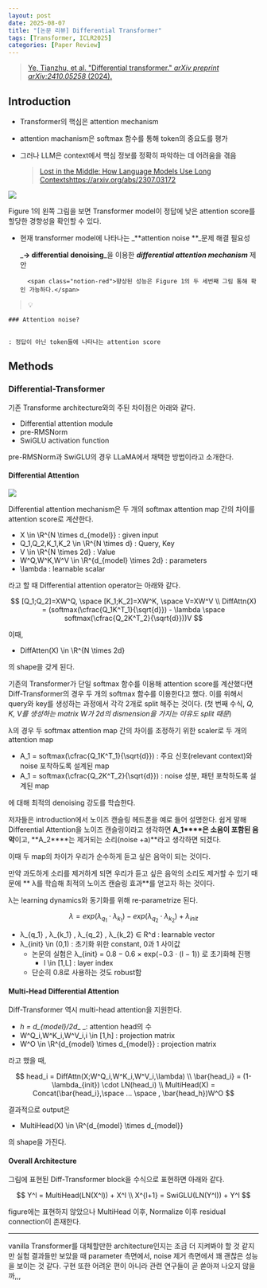 ```yaml
---
layout: post
date: 2025-08-07
title: "[논문 리뷰] Differential Transformer"
tags: [Transformer, ICLR2025]
categories: [Paper Review]
---
```


> [Ye, Tianzhu, et al. "Differential transformer." ](https://arxiv.org/abs/2410.05258)[_arXiv preprint arXiv:2410.05258_](https://arxiv.org/abs/2410.05258)[ (2024).](https://arxiv.org/abs/2410.05258)



## Introduction

- Transformer의 핵심은 attention mechanism
- attention machanism은 softmax 함수를 통해 token의 중요도를 평가
- 그러나 LLM은 context에서 핵심 정보를 정확히 파악하는 데 어려움을 겪음

	> [Lost in the Middle: How Language Models Use Long Contextshttps://arxiv.org/abs/2307.03172](https://arxiv.org/abs/2307.03172)


![](https://prod-files-secure.s3.us-west-2.amazonaws.com/542b861c-36a8-4051-84e5-8804b6728dba/9083ea56-691a-4752-ae26-47f403431ac8/image.png?X-Amz-Algorithm=AWS4-HMAC-SHA256&X-Amz-Content-Sha256=UNSIGNED-PAYLOAD&X-Amz-Credential=ASIAZI2LB466QKB5D5SL%2F20250822%2Fus-west-2%2Fs3%2Faws4_request&X-Amz-Date=20250822T132037Z&X-Amz-Expires=3600&X-Amz-Security-Token=IQoJb3JpZ2luX2VjEL3%2F%2F%2F%2F%2F%2F%2F%2F%2F%2FwEaCXVzLXdlc3QtMiJHMEUCIF%2Bhzymgq11qbFDn7F4fCKagPQk%2F0%2Brxe2wc87U5CNnKAiEAiDRNgg6HQAImTDho3GYafcy4%2BbGaJ1cWjjsO0v7HwoAq%2FwMIFhAAGgw2Mzc0MjMxODM4MDUiDOpQ7mVUw%2FP1NbbbZCrcA8eXSAzcMoYggSSOAoDKhv6wnLqTgcTUaPqO2bmzDkCyXeGV6%2FWLTYsba2dYhqypP1NQPTpLvLLvlP576kmrWLWDqPoOZ1hS6QCmKbvV%2F3noc7i4ZRmAsCC%2BRv6YxF0QrQc06T6PjBU%2BeSR8JfTiA7sn72OxC46%2BwCnQ7JXT%2BVB9mEPRFxRWm9sph1USYlNsNiUuUD0y8v7Hk5EDFih14YH4MuereKYGCgviVZmFMr7d1%2FBs0mm0Oo3Ot7iglN5DPPgLFvE8rjU6ufcu%2F4n7blpcHMWE76LfFD8Roqvw5R9tw2rWUO6BWJNom9RD19x0dUSYnG3RK1lvAh2wvGV%2Fb8teBBuB2BUHRIVF2WRW5TFST6%2B5eHn5%2BZBHbsxrO4Dvf5NCu3R3mYJvSrYzB3Z7PxaYyLxFRfs%2BD9QQQz1UaThaWfYYboWvQYVvXQo90oeLCpieGaCjiIvHtzjkpNTcj3n3FnEZDtdVmBtvgDCs0Y5def7tzBy2Sbo1WPhEsEhHtYDd15dQyM%2FrYVeqElHZOrXV4BYCdrz0GGAFW7Xgl36ICT8JsgBbjtc5bE%2FBpoB2c%2F5GgW0sToTAacOj06VkbRZqZIONEp3XREduykace3i%2B3wRal6bpH7vpTvd5MNzRocUGOqUBSqW0OpNHohNJcKjEhPRwbxz9b%2B1mg0kQVk0YVBTIqv88MxOR56Nme0JM3LS%2Byn7tFQ5I0gfyrEYCwb6uC5uccXcx%2BLdZvUilxyZcBWWqHfALxX%2FS6JpNRybCopaKntYf5NfViFZyNRv3S%2BSAbgLF3rY3RRrt29k7FPUpD6I6hsITm8UM3Mb39DggvtKX9%2FWSXPYM3OF561jCrwatcfWI52KwCYyV&X-Amz-Signature=ac90f49888796f5d5f9614168ad13d8f09404e361828ff1ed514c2939e0684b0&X-Amz-SignedHeaders=host&x-amz-checksum-mode=ENABLED&x-id=GetObject)


Figure 1의 왼쪽 그림을 보면 Transformer model이 정답에 낮은 attention score를 할당한 경향성을 확인할 수 있다.

- 현재 transformer model에 나타나는 _**attention noise **_문제 해결 필요성

	_**→ differential denoising**_을 이용한 _**differential attention mechanism**_ 제안


		<span class="notion-red">향상된 성능은 Figure 1의 두 세번째 그림 통해 확인 가능하다.</span>


> 💡 


	### Attention noise?


	: 정답이 아닌 token들에 나타나는 attention score



## Methods



### Differential-Transformer


기존 Transforme architecture와의 주된 차이점은 아래와 같다.

- Differential attention module
- pre-RMSNorm
- SwiGLU activation function

pre-RMSNorm과 SwiGLU의 경우 LLaMA에서 채택한 방법이라고 소개한다.



#### Differential Attention


![](https://prod-files-secure.s3.us-west-2.amazonaws.com/542b861c-36a8-4051-84e5-8804b6728dba/116d70b2-1963-4810-9167-f4c7d8a06e8f/image.png?X-Amz-Algorithm=AWS4-HMAC-SHA256&X-Amz-Content-Sha256=UNSIGNED-PAYLOAD&X-Amz-Credential=ASIAZI2LB466QKB5D5SL%2F20250822%2Fus-west-2%2Fs3%2Faws4_request&X-Amz-Date=20250822T132037Z&X-Amz-Expires=3600&X-Amz-Security-Token=IQoJb3JpZ2luX2VjEL3%2F%2F%2F%2F%2F%2F%2F%2F%2F%2FwEaCXVzLXdlc3QtMiJHMEUCIF%2Bhzymgq11qbFDn7F4fCKagPQk%2F0%2Brxe2wc87U5CNnKAiEAiDRNgg6HQAImTDho3GYafcy4%2BbGaJ1cWjjsO0v7HwoAq%2FwMIFhAAGgw2Mzc0MjMxODM4MDUiDOpQ7mVUw%2FP1NbbbZCrcA8eXSAzcMoYggSSOAoDKhv6wnLqTgcTUaPqO2bmzDkCyXeGV6%2FWLTYsba2dYhqypP1NQPTpLvLLvlP576kmrWLWDqPoOZ1hS6QCmKbvV%2F3noc7i4ZRmAsCC%2BRv6YxF0QrQc06T6PjBU%2BeSR8JfTiA7sn72OxC46%2BwCnQ7JXT%2BVB9mEPRFxRWm9sph1USYlNsNiUuUD0y8v7Hk5EDFih14YH4MuereKYGCgviVZmFMr7d1%2FBs0mm0Oo3Ot7iglN5DPPgLFvE8rjU6ufcu%2F4n7blpcHMWE76LfFD8Roqvw5R9tw2rWUO6BWJNom9RD19x0dUSYnG3RK1lvAh2wvGV%2Fb8teBBuB2BUHRIVF2WRW5TFST6%2B5eHn5%2BZBHbsxrO4Dvf5NCu3R3mYJvSrYzB3Z7PxaYyLxFRfs%2BD9QQQz1UaThaWfYYboWvQYVvXQo90oeLCpieGaCjiIvHtzjkpNTcj3n3FnEZDtdVmBtvgDCs0Y5def7tzBy2Sbo1WPhEsEhHtYDd15dQyM%2FrYVeqElHZOrXV4BYCdrz0GGAFW7Xgl36ICT8JsgBbjtc5bE%2FBpoB2c%2F5GgW0sToTAacOj06VkbRZqZIONEp3XREduykace3i%2B3wRal6bpH7vpTvd5MNzRocUGOqUBSqW0OpNHohNJcKjEhPRwbxz9b%2B1mg0kQVk0YVBTIqv88MxOR56Nme0JM3LS%2Byn7tFQ5I0gfyrEYCwb6uC5uccXcx%2BLdZvUilxyZcBWWqHfALxX%2FS6JpNRybCopaKntYf5NfViFZyNRv3S%2BSAbgLF3rY3RRrt29k7FPUpD6I6hsITm8UM3Mb39DggvtKX9%2FWSXPYM3OF561jCrwatcfWI52KwCYyV&X-Amz-Signature=fade55b857a430081217f01aaa67be0e78eb721428d8aa7e11f5c8bb5ebbb514&X-Amz-SignedHeaders=host&x-amz-checksum-mode=ENABLED&x-id=GetObject)


Differential attention mechanism은 두 개의 softmax attention map 간의 차이를 attention score로 계산한다.

- X \in \R^{N \times d\_{model}} : given input
- Q\_1,Q\_2,K\_1,K\_2 \in \R^{N \times d} : Query, Key
- V \in \R^{N \times 2d} : Value
- W^Q,W^K,W^V \in \R^{d\_{model} \times 2d} : parameters
- \lambda : learnable scalar

라고 할 때 Differential attention operator는 아래와 같다.


$$
[Q_1;Q_2]=XW^Q, \space [K_1;K_2]=XW^K, \space V=XW^V \\
DiffAttn(X) = (softmax(\cfrac{Q_1K^T_1}{\sqrt{d}}) - \lambda \space softmax(\cfrac{Q_2K^T_2}{\sqrt{d}}))V
$$


이때,

- DiffAtten(X) \in \R^{N \times 2d}

의 shape을 갖게 된다.


기존의 Transformer가 단일 softmax 함수를 이용해 attention score를 계산했다면 Diff-Transformer의 경우 두 개의 softmax 함수를 이용한다고 했다. 이를 위해서 query와 key를 생성하는 과정에서 각각 2개로 split 해주는 것이다. <span class="notion-red">(첫 번째 수식, </span><span class="notion-red">_Q, K, V를 생성하는 matrix W가 2d의 dismension을 가지는 이유도 split 때문_</span><span class="notion-red">)</span>


 λ의 경우 두 softmax attention map 간의 차이를 조정하기 위한 scaler로 두 개의 attention map

- A\_1 = softmax(\cfrac{Q\_1K^T\_1}{\sqrt{d}}) : 주요 신호(relevant context)와 noise 포착하도록 설계된 map
- A\_1 = softmax(\cfrac{Q\_2K^T\_2}{\sqrt{d}}) : noise 성분, 패턴 포착하도록 설계된 map 

에 대해 최적의 denoising 강도를 학습한다.


저자들은 introduction에서 노이즈 캔슬링 헤드폰을 예로 들어 설명한다. 쉽게 말해 Differential Attention을 노이즈 캔슬링이라고 생각하면 **A\_1****은 소음이 포함된 음악**이고, **A\_2****는 제거되는 소리(noise +a)**라고 생각하면 되겠다. 


이때 두 map의 차이가 우리가 순수하게 듣고 싶은 음악이 되는 것이다. 


만약 과도하게 소리를 제거하게 되면 우리가 듣고 싶은 음악의 소리도 제거할 수 있기 때문에 ** λ를 학습해 최적의 노이즈 캔슬링 효과**를 얻고자 하는 것이다.


λ는 learning dynamics와 동기화를 위해 re-parametrize 된다.


$$
\lambda = exp(\lambda_{q_1} \cdot \lambda_{k_1}) - exp(\lambda_{q_2} \cdot \lambda_{k_2}) + \lambda_{init}
$$

- λ\_{q\_1} , λ\_{k\_1} , λ\_{q\_2} , λ\_{k\_2} ∈ R^d : learnable vector
- λ\_{init} \in (0,1) : 초기화 위한 constant, 0과 1 사이값
	- 논문의 실험은 λ\_{init} = 0.8 − 0.6 × exp(−0.3 · (l − 1)) 로 초기화해 진행
		- l \in [1,L] : layer index
	- 단순히 0.8로 사용하는 것도 robust함


#### **Multi-Head Differential Attention**


Diff-Transformer 역시 multi-head attention을 지원한다.

- _h = d\_{model}/2d__ _: attention head의 수
- W^Q\_i,W^K\_i,W^V\_i,i \in [1,h] : projection matrix
- W^O \in \R^{d\_{model} \times d\_{model}} : projection matrix

라고 했을 때,


$$
head_i = DiffAttn(X;W^Q_i,W^K_i,W^V_i,\lambda) \\
\bar{head_i} = (1-\lambda_{init}) \cdot LN(head_i) \\
MultiHead(X) = Concat(\bar{head_i},\space ... \space , \bar{head_h})W^O
$$


결과적으로 output은

- MultiHead(X) \in \R^{d\_{model} \times d\_{model}}

의 shape을 가진다.



#### Overall Architecture


그림에 표현된 Diff-Transformer block을 수식으로 표현하면 아래와 같다.


$$
Y^l = MultiHead(LN(X^l)) + X^l \\
X^{l+1} = SwiGLU(LN(Y^l)) + Y^l
$$


figure에는 표현하지 않았으나 MultiHead 이후, Normalize 이후 residual connection이 존재한다.


---


vanilla Transformer를 대체할만한 architecture인지는 조금 더 지켜봐야 할 것 같지만 실험 결과들만 보았을 때 parameter 측면에서, noise 제거 측면에서 꽤 괜찮은 성능을 보이는 것 같다. 구현 또한 어려운 편이 아니라 관련 연구들이 곧 쏟아져 나오지 않을까,,,

